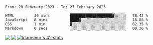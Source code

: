 <!--START_SECTION:waka-->

```text
From: 20 February 2023 - To: 27 February 2023

HTML         36 mins         ███████████████████▓░░░░░   78.42 %
JavaScript   8 mins          ████▓░░░░░░░░░░░░░░░░░░░░   18.88 %
CSS          1 min           ▓░░░░░░░░░░░░░░░░░░░░░░░░   02.35 %
Markdown     0 secs          ░░░░░░░░░░░░░░░░░░░░░░░░░   00.36 %
```

<!--END_SECTION:waka-->
<a href="https://github.com/anuraghazra/github-readme-stats">
  <img align="left" src="https://github-readme-stats.vercel.app/api?username=Tanesan&count_private=true&show_icons=true" />
<img align="left" src="https://github-readme-stats.vercel.app/api/top-langs/?username=Tanesan" />
</a>

[![ktanemur's 42 stats](https://badge42.vercel.app/api/v2/cl1wslf6s002109l771rng2w8/stats?cursusId=21&coalitionId=62)](https://github.com/JaeSeoKim/badge42)
